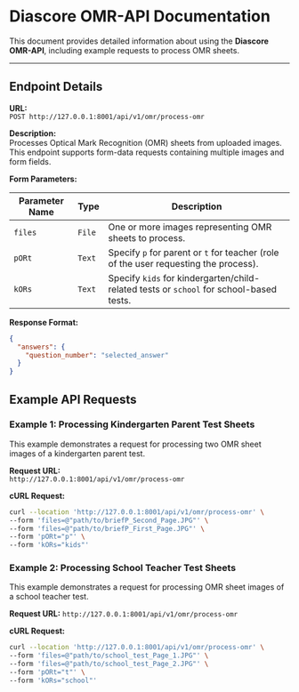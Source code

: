 # Diascore OMR-API Documentation

This document provides detailed information about using the **Diascore OMR-API**, including example requests to process OMR sheets.

---

## Endpoint Details

**URL:**  
`POST http://127.0.0.1:8001/api/v1/omr/process-omr`

**Description:**  
Processes Optical Mark Recognition (OMR) sheets from uploaded images. This endpoint supports form-data requests containing multiple images and form fields.

**Form Parameters:**

| Parameter Name | Type        | Description                                                                                  |
|----------------|-------------|----------------------------------------------------------------------------------------------|
| `files`        | `File`      | One or more images representing OMR sheets to process.                                       |
| `pORt`         | `Text`      | Specify `p` for parent or `t` for teacher (role of the user requesting the process).         |
| `kORs`         | `Text`      | Specify `kids` for kindergarten/child-related tests or `school` for school-based tests.      |

**Response Format:**
```json
{
  "answers": {
    "question_number": "selected_answer"
  }
}
```


## Example API Requests

### Example 1: Processing Kindergarten Parent Test Sheets

This example demonstrates a request for processing two OMR sheet images of a kindergarten parent test.

**Request URL:**  
`http://127.0.0.1:8001/api/v1/omr/process-omr`

**cURL Request:**
```bash
curl --location 'http://127.0.0.1:8001/api/v1/omr/process-omr' \
--form 'files=@"path/to/briefP_Second_Page.JPG"' \
--form 'files=@"path/to/briefP_First_Page.JPG"' \
--form 'pORt="p"' \
--form 'kORs="kids"'
```

### Example 2: Processing School Teacher Test Sheets

This example demonstrates a request for processing OMR sheet images of a school teacher test.


**Request URL:**
`http://127.0.0.1:8001/api/v1/omr/process-omr`

**cURL Request:**
```bash
curl --location 'http://127.0.0.1:8001/api/v1/omr/process-omr' \
--form 'files=@"path/to/school_test_Page_1.JPG"' \
--form 'files=@"path/to/school_test_Page_2.JPG"' \
--form 'pORt="t"' \
--form 'kORs="school"'
```